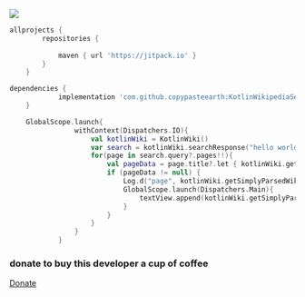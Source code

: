 [![](https://jitpack.io/v/copypasteearth/KotlinWikipediaSearch.svg)](https://jitpack.io/#copypasteearth/KotlinWikipediaSearch)
```groovy
allprojects {
		repositories {
			
			maven { url 'https://jitpack.io' }
		}
	}

dependencies {
	        implementation 'com.github.copypasteearth:KotlinWikipediaSearch:1.0.0'
	}

```


```kotlin
    GlobalScope.launch{
                withContext(Dispatchers.IO){
                    val kotlinWiki = KotlinWiki()
                    var search = kotlinWiki.searchResponse("hello world");
                    for(page in search.query?.pages!!){
                        val pageData = page.title?.let { kotlinWiki.getPage(it) }
                        if (pageData != null) {
                            Log.d("page", kotlinWiki.getSimplyParsedWikiText())
                            GlobalScope.launch(Dispatchers.Main){
                                textView.append(kotlinWiki.getSimplyParsedWikiText())
                            }
                        }
                    }
                }
            }
```

### donate to buy this developer a cup of coffee

[Donate](https://commerce.coinbase.com/checkout/f5231452-a3f0-4cfd-bfa7-f0275ec5990e)